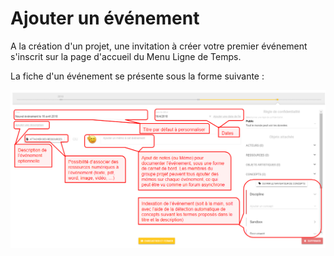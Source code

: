 # Ajouter un événement

A la création d'un projet, une invitation à créer votre premier événement s'inscrit sur la page d'accueil du Menu Ligne de Temps.

La fiche d'un événement se présente sous la forme suivante : 

![](../../../.gitbook/assets/evenement.PNG)

